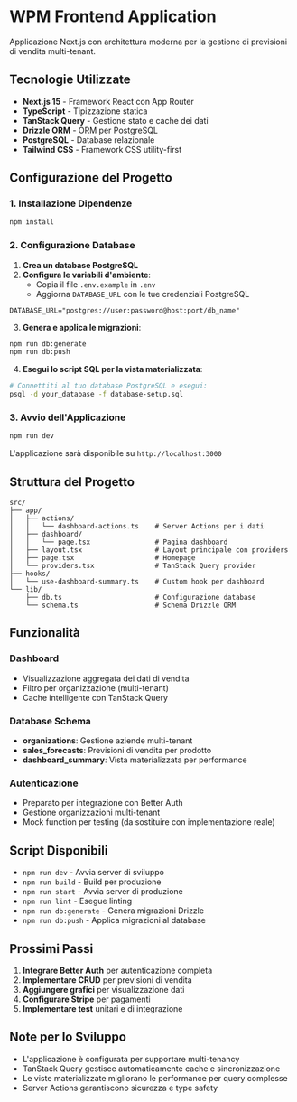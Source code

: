 # WPM Frontend Application

Applicazione Next.js con architettura moderna per la gestione di previsioni di vendita multi-tenant.

## Tecnologie Utilizzate

- **Next.js 15** - Framework React con App Router
- **TypeScript** - Tipizzazione statica
- **TanStack Query** - Gestione stato e cache dei dati
- **Drizzle ORM** - ORM per PostgreSQL
- **PostgreSQL** - Database relazionale
- **Tailwind CSS** - Framework CSS utility-first

## Configurazione del Progetto

### 1. Installazione Dipendenze

```bash
npm install
```

### 2. Configurazione Database

1. **Crea un database PostgreSQL**
2. **Configura le variabili d'ambiente**:
   - Copia il file `.env.example` in `.env`
   - Aggiorna `DATABASE_URL` con le tue credenziali PostgreSQL

```env
DATABASE_URL="postgres://user:password@host:port/db_name"
```

3. **Genera e applica le migrazioni**:

```bash
npm run db:generate
npm run db:push
```

4. **Esegui lo script SQL per la vista materializzata**:

```bash
# Connettiti al tuo database PostgreSQL e esegui:
psql -d your_database -f database-setup.sql
```

### 3. Avvio dell'Applicazione

```bash
npm run dev
```

L'applicazione sarà disponibile su `http://localhost:3000`

## Struttura del Progetto

```
src/
├── app/
│   ├── actions/
│   │   └── dashboard-actions.ts    # Server Actions per i dati
│   ├── dashboard/
│   │   └── page.tsx                # Pagina dashboard
│   ├── layout.tsx                  # Layout principale con providers
│   ├── page.tsx                    # Homepage
│   └── providers.tsx               # TanStack Query provider
├── hooks/
│   └── use-dashboard-summary.ts    # Custom hook per dashboard
└── lib/
    ├── db.ts                       # Configurazione database
    └── schema.ts                   # Schema Drizzle ORM
```

## Funzionalità

### Dashboard

- Visualizzazione aggregata dei dati di vendita
- Filtro per organizzazione (multi-tenant)
- Cache intelligente con TanStack Query

### Database Schema

- **organizations**: Gestione aziende multi-tenant
- **sales_forecasts**: Previsioni di vendita per prodotto
- **dashboard_summary**: Vista materializzata per performance

### Autenticazione

- Preparato per integrazione con Better Auth
- Gestione organizzazioni multi-tenant
- Mock function per testing (da sostituire con implementazione reale)

## Script Disponibili

- `npm run dev` - Avvia server di sviluppo
- `npm run build` - Build per produzione
- `npm run start` - Avvia server di produzione
- `npm run lint` - Esegue linting
- `npm run db:generate` - Genera migrazioni Drizzle
- `npm run db:push` - Applica migrazioni al database

## Prossimi Passi

1. **Integrare Better Auth** per autenticazione completa
2. **Implementare CRUD** per previsioni di vendita
3. **Aggiungere grafici** per visualizzazione dati
4. **Configurare Stripe** per pagamenti
5. **Implementare test** unitari e di integrazione

## Note per lo Sviluppo

- L'applicazione è configurata per supportare multi-tenancy
- TanStack Query gestisce automaticamente cache e sincronizzazione
- Le viste materializzate migliorano le performance per query complesse
- Server Actions garantiscono sicurezza e type safety
